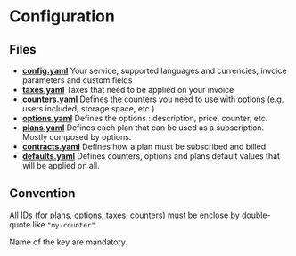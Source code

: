# Configuration

## Files

- **[config.yaml](configyaml.md)**
  Your service, supported languages and currencies, invoice parameters and custom fields
- **[taxes.yaml](taxesyaml.md)**
  Taxes that need to be applied on your invoice
- **[counters.yaml](countersyaml.md)**
  Defines the counters you need to use with options (e.g. users included, storage space, etc.)
- **[options.yaml](optionsyaml.md)**
  Defines the options : description, price, counter, etc.
- **[plans.yaml](plansyaml.md)**
  Defines each plan that can be used as a subscription. Mostly composed by options.
- **[contracts.yaml](#contracts.yaml)**
  Defines how a plan must be subscribed and billed
- **[defaults.yaml](#defaults.yaml)**
  Defines counters, options and plans default values that will be applied on all.




## Convention

All IDs (for plans, options, taxes, counters) must be enclose by double-quote like `"my-counter"`

Name of the key are mandatory.